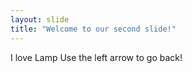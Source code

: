 ```yaml
---
layout: slide
title: "Welcome to our second slide!"
---
```

I love Lamp
Use the left arrow to go back!
